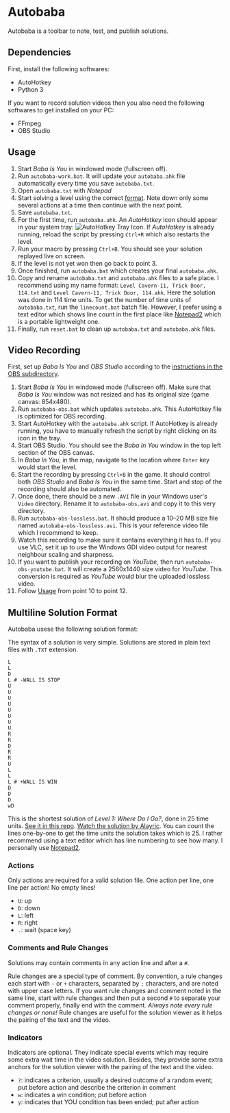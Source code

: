 ﻿Autobaba
========

Autobaba is a toolbar to note, test, and publish solutions.


Dependencies
------------

First, install the following softwares:

* AutoHotkey
* Python 3

If you want to record solution videos then you also need the following softwares to get installed on your PC:

* FFmpeg
* OBS Studio


Usage
-----

1. Start *Baba Is You* in windowed mode (fullscreen off).
2. Run `autobaba-work.bat`. It will update your `autobaba.ahk` file automatically every time you save `autobaba.txt`.
3. Open `autobaba.txt` with *Notepad*
4. Start solving a level using the correct [format](https://github.com/SzieberthAdam/baba-is-you-solutions#solution-format). Note down only some several actions at a time then continue with the next point.
5. Save `autobaba.txt`.
6. For the first time, run `autobaba.ahk`. An *AutoHotkey* icon should appear in your system tray: ![AutoHotkey Tray Icon](https://raw.githubusercontent.com/SzieberthAdam/baba-is-you-solutions/master/autobaba/img/AHK-Icon5.png). If *AutoHotkey* is already running, reload the script by pressing `Ctrl+R` which also restarts the level.
7. Run your macro by pressing `Ctrl+B`. You should see your solution replayed live on screen.
8. If the level is not yet won then go back to point 3.
9. Once finished, run `autobaba.bat` which creates your final `autobaba.ahk`.
10. Copy and rename `autobaba.txt` and `autobaba.ahk` files to a safe place. I recommend using my name format: `Level Cavern-11, Trick Door, 114.txt` and `Level Cavern-11, Trick Door, 114.ahk`. Here the solution was done in 114 time units. To get the number of time units of `autobaba.txt`, run the `linecount.bat` batch file. However, I prefer using a text editor which shows line count in the first place like [Notepad2](https://www.flos-freeware.ch/notepad2.html) which is a portable lightweight one.
11. Finally, run `reset.bat` to clean up `autobaba.txt` and `autobaba.ahk` files.


Video Recording
---------------

First, set up *Baba Is You* and *OBS Studio* according to the [instructions in the OBS subdirectory](https://github.com/SzieberthAdam/baba-is-you-solutions/tree/master/autobaba/OBS).

1. Start *Baba Is You* in windowed mode (fullscreen off). Make sure that *Baba Is You* window was not resized and has its original size (game canvas: 854x480).
2. Run `autobaba-obs.bat` which updates `autobaba.ahk`. This AutoHotkey file is optimized for OBS recording.
3. Start AutoHotkey with the `autobaba.ahk` script. If AutoHotkey is already running, you have to manually refresh the script by right clicking on its icon in the tray.
4. Start OBS Studio. You should see the *Baba In You* window in the top left section of the OBS canvas.
5. In *Baba In You*, in the map, navigate to the location where `Enter` key would start the level.
6. Start the recording by pressing `Ctrl+B` in the game. It should control both *OBS Studio* and *Baba Is You* in the same time. Start and stop of the recording should also be automated.
7. Once done, there should be a new `.AVI` file in your Windows user's `Video` directory. Rename it to `autobaba-obs.avi` and copy it to this very directory.
8. Run `autobaba-obs-lossless.bat`. It should produce a 10–20 MB size file named `autobaba-obs-lossless.avi`. This is your reference video file which I recommend to keep.
9. Watch this recording to make sure it contains everything it has to. If you use VLC, set it up to use the Windows GDI video output for nearest neighbour scaling and sharpness.
10. If you want to publish your recording on *YouTube*, then run `autobaba-obs-youtube.bat`. It will create a 2560x1440 size video for *YouTube*. This conversion is required as *YouTube* would blur the uploaded lossless video.
11. Follow [Usage](#usage) from point 10 to point 12.


Multiline Solution Format
-------------------------

Autobaba usese the following solution format:

The syntax of a solution is very simple.
Solutions are stored in plain text files with `.TXT` extension.

```
L
L
D
L # -WALL IS STOP
U
U
U
U
U
U
U
U
R
R
D
R
R
U
L
L
L # +WALL IS WIN
D
D
D
wD
```

This is the shortest solution of *Level 1: Where Do I Go?*, done in 25 time units.
[See it in this repo](https://github.com/SzieberthAdam/baba-is-you-solutions/blob/master/BABA%20IS%20YOU/solutions/Level-1%2C%20Where%20Do%20I%20Go(q)%2C%2025.txt).
[Watch the solution by Alayric](https://youtu.be/42OOvZxvH6k).
You can count the lines one-by-one to get the time units the solution takes which is 25.
I rather recommend using a text editor which has line numbering to see how many.
I personally use [Notepad2](https://www.flos-freeware.ch/notepad2.html).

### Actions

Only actions are required for a valid solution file. One action per line, one line per action! No empty lines!

* `U`: up
* `D`: down
* `L`: left
* `R`: right
* `.`: wait (space key)

### Comments and Rule Changes

Solutions may contain comments in any action line and after a `#`.

Rule changes are a special type of comment.
By convention, a rule changes each start with `-` or `+` characters, separated by `;` characters, and are noted with upper case letters.
If you want rule changes and comment noted in the same line, start with rule changes and then put a second `#` to separate your comment properly, finally end with the comment.
*Always note every rule changes or none!*
Rule changes are useful for the solution viewer as it helps the pairing of the text and the video.

### Indicators

Indicators are optional.
They indicate special events which may require some extra wait time in the video solution.
Besides, they provide some extra anchors for the solution viewer with the pairing of the text and the video.

* `?`: indicates a criterion, usually a desired outcome of a random event; put before action and describe the criterion in comment
* `w`: indicates a win condition; put before action
* `y`: indicates that YOU condition has been ended; put after action
